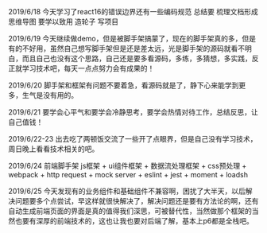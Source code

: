 2019/6/18 今天学习了react16的错误边界还有一些编码规范 总结要 梳理文档形成思维导图 要学以致用 造轮子 写项目

2019/6/19 今天继续做demo，但是被脚手架搞蒙了，现在的脚手架真的多，但是有的不好用，虽然自己想写脚手架但是还是差太远，光是脚手架的源码就看不明白，而且自己也没有这个思路，自己还是要多看源码，多练，多猜想，多实践，反正就学习技术吧，每天一点点努力会有成果的！

2019/6/20 脚手架和框架有问题不要着急，看源码就是了，静下心来能学到更多，生气是没有用的。

2019/6/21 要学会心平气和要学会冷静思考，要学会热情对待工作，总结反思，让自己值钱！

2019/6/22-23 出去吃了两顿饭交流了一些开了点眼界，但是自己没有学习技术，周日晚上看看技术相关的吧。

2019/6/24 前端脚手架 js框架 + ui组件框架 + 数据流处理框架 + css预处理 + webpack + http request + mock server + eslint + jest + moment + loadsh

2019/6/25 今天发现有的业务组件和基础组件不兼容啊，困扰了大半天，以后解决问题要多个点尝试，早这样就很快解决了，解决问题还是要有方法论的啊，还有自动生成前端页面的界面是真的值得我们深思，可被替代性，当然做那个框架的当然也要有深厚的前端技术的，这也让我也要对后端了解，基本上p6都是全栈吧。
